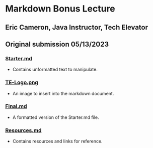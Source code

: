 # Markdown Bonus Lecture

## Eric Cameron, Java Instructor, Tech Elevator
## Original submission 05/13/2023

### [Starter.md](Starter.md)
* Contains unformatted text to manipulate.

### [TE-Logo.png](TE-Logo.png)
* An image to insert into the markdown document.

### [Final.md](Final.md)
* A formatted version of the Starter.md file.

### [Resources.md](Resources.md)
* Contains resources and links for reference.